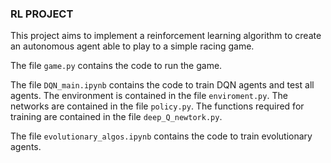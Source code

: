 ### RL PROJECT

This project aims to implement a reinforcement learning algorithm to create an autonomous agent able to play to a simple racing game.

The file `game.py` contains the code to run the game. 

The file `DQN_main.ipynb` contains the code to train DQN agents and test all agents. The environment is contained in the file `enviroment.py`. The networks are contained in the file `policy.py`. The functions required for training are contained in the file `deep_Q_newtork.py`.

The file `evolutionary_algos.ipynb` contains the code to train evolutionary agents.
